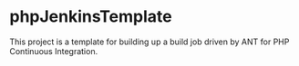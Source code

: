 phpJenkinsTemplate
==================

This project is a template for building up a build job driven by ANT for PHP Continuous Integration.
